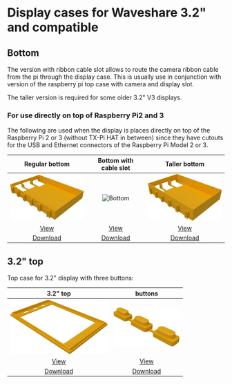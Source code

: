 # Display cases for Waveshare 3.2" and compatible

## Bottom

The version with ribbon cable slot allows to route the camera ribbon cable from the pi through the display case. This is usually 
use in conjunction with version of the raspberry pi top case with camera and display slot.

The taller version is required for some older 3.2" V3 displays.

### For use directly on top of Raspberry Pi2 and 3

The following are used when the display is places directly on top of the Raspberry Pi 2 or 3 (without TX-Pi HAT in between) since they have cutouts for the USB and Ethernet connectors of the Raspberry Pi Model 2 or 3.

| Regular bottom | Bottom with cable slot | Taller bottom |
|:---:|:---:|:---:|
| ![Bottom](../common/images/display_v4_bottom.png) | ![Bottom](./common/images/display_v4_bottom_with_ribbon_slot.png) | ![Bottom for 3.2" V3 display](./images/display32_v3_bottom.png) |
| [View](../common/display_v4_bottom.stl) | [View](../common/display_v4_bottom_with_ribbon_slot.stl) | [View](display32_v3_bottom.stl) |
| [Download](../common/display_v4_bottom.stl?raw=true) | [Download](../common/display_v4_bottom.stl?raw=true) | [Download](display32_v3_bottom.stl?raw=true) |

## 3.2" top

Top case for 3.2" display with three buttons:

| 3.2" top | buttons |
|:---:|:---:|
| ![Top 3.2"](./images/display32_top.png) | ![Buttons](./images/buttons.png) |
| [View](display32_top.stl) | [View](buttons.stl) |
| [Download](display32_top.stl?raw=true) | [Download](buttons.stl?raw=true) |
